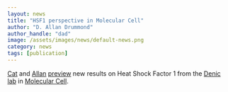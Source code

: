 ```yaml
---
layout: news
title: "HSF1 perspective in Molecular Cell"
author: "D. Allan Drummond"
author_handle: "dad"
image: /assets/images/news/default-news.png
category: news
tags: [publication]
---
```

[Cat][1] and [Allan][2] [preview] new results on Heat Shock Factor 1 from the [Denic lab](http://www.deniclab.com/) in [Molecular Cell](http://www.sciencedirect.com/science/article/pii/S1097276516301514).

[preview]: /papers/paper/hsf1-from-fire-chief-to-crowd-control-specialist
[1]: /team/cat-triandafillou/
[2]: /team/d-allan-drummond/
